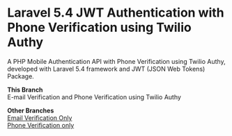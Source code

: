 # Laravel 5.4 JWT Authentication with Phone Verification using Twilio Authy
A PHP Mobile Authentication API with Phone Verification using Twilio Authy, developed with Laravel 5.4 framework and JWT (JSON Web Tokens) Package.

**This Branch** <br/>
E-mail Verification and Phone Verification using Twilio Authy

**Other Branches** <br/>
<a href="https://github.com/MosesEsan/mesan-laravel-jwt-authentication-api/tree/laravel5.4" target="_blank">Email Verification Only </a><br>
<a href="https://github.com/MosesEsan/mesan-laravel-jwt-authentication-api/tree/sms-verification" target="_blank">Phone Verification only</a>